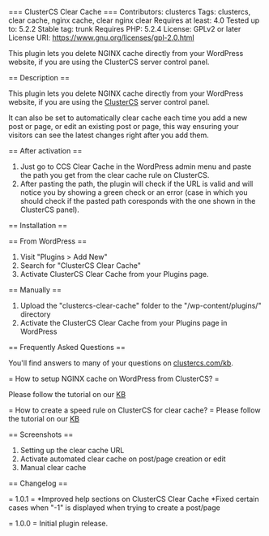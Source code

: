 === ClusterCS Clear Cache ===
Contributors: clustercs
Tags: clustercs, clear cache, nginx cache, clear nginx clear
Requires at least: 4.0
Tested up to: 5.2.2
Stable tag: trunk
Requires PHP: 5.2.4
License: GPLv2 or later
License URI: https://www.gnu.org/licenses/gpl-2.0.html

This plugin lets you delete NGINX cache directly from your WordPress website, if you are using the ClusterCS server control panel. 

== Description ==

This plugin lets you delete NGINX cache directly from your WordPress website, if you are using the [ClusterCS](https://www.clustercs.com/) server control panel. 

It can also be set to automatically clear cache each time you add a new post or page, or edit an existing post or page, this way ensuring your visitors can see the latest changes right after you add them.

== After activation ==

1. Just go to CCS Clear Cache in the WordPress admin menu and paste the path you get from the clear cache rule on ClusterCS.
1. After pasting the path, the plugin will check if the URL is valid and will notice you by showing a green check or an error (case in which you should check if the pasted path coresponds with the one shown in the ClusterCS panel).


== Installation ==

== From WordPress ==

1. Visit "Plugins > Add New"
1. Search for "ClusterCS Clear Cache"
1. Activate ClusterCS Clear Cache from your Plugins page.

== Manually ==

1. Upload the "clustercs-clear-cache" folder to the "/wp-content/plugins/" directory
1. Activate the ClusterCS Clear Cache from your Plugins page in WordPress

== Frequently Asked Questions ==

You'll find answers to many of your questions on [clustercs.com/kb](https://clustercs.com/kb/).

= How to setup NGINX cache on WordPress from ClusterCS? =

Please follow the tutorial on our [KB](https://clustercs.com/kb/article/speed-optimizations/actions/caching-on-wordpress-using-nginx/)

= How to create a speed rule on ClusterCS for clear cache? =
Please follow the tutorial on our [KB](https://clustercs.com/kb/article/speed-optimizations/actions/speed-engine-clear-cache/)

== Screenshots ==
1. Setting up the clear cache URL
1. Activate automated clear cache on post/page creation or edit
1. Manual clear cache

== Changelog ==

= 1.0.1 =
*Improved help sections on ClusterCS Clear Cache
*Fixed certain cases when "-1" is displayed when trying to create a post/page

= 1.0.0 =
Initial plugin release.